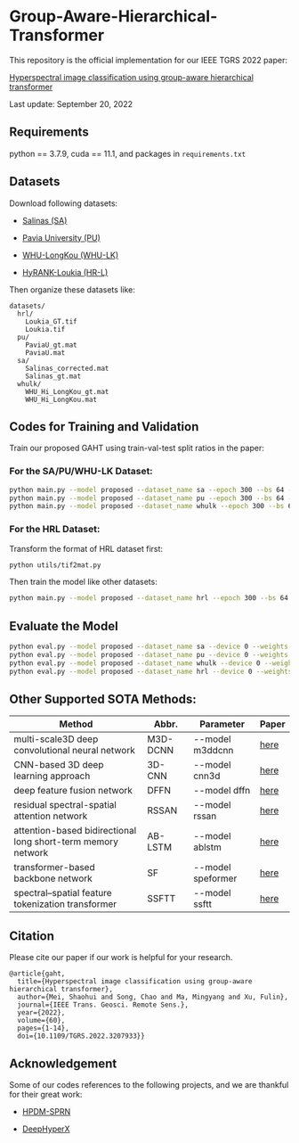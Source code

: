 # Group-Aware-Hierarchical-Transformer

This repository is the official implementation for our IEEE TGRS 2022 paper:

[Hyperspectral image classification using group-aware hierarchical transformer](https://www.doi.org/10.1109/TGRS.2022.3207933)

Last update: September 20, 2022

## Requirements

python == 3.7.9, cuda == 11.1, and packages in `requirements.txt`

## Datasets

Download following datasets:

- [Salinas (SA)](https://www.ehu.eus/ccwintco/index.php/Hyperspectral_Remote_Sensing_Scenes)

- [Pavia University (PU)](https://www.ehu.eus/ccwintco/index.php/Hyperspectral_Remote_Sensing_Scenes)

- [WHU-LongKou (WHU-LK)](http://rsidea.whu.edu.cn/resource_WHUHi_sharing.htm)

- [HyRANK-Loukia (HR-L)](https://zenodo.org/record/1222202#.Y4HMrX1Bxdi)

Then organize these datasets like:

```
datasets/
  hrl/
    Loukia_GT.tif
    Loukia.tif
  pu/
    PaviaU_gt.mat
    PaviaU.mat
  sa/
    Salinas_corrected.mat
    Salinas_gt.mat
  whulk/
    WHU_Hi_LongKou_gt.mat
    WHU_Hi_LongKou.mat
```

## Codes for Training and Validation

Train our proposed GAHT using train-val-test split ratios in the paper: 

### For the SA/PU/WHU-LK Dataset:

```bash
python main.py --model proposed --dataset_name sa --epoch 300 --bs 64 --device 0 --ratio 0.02
python main.py --model proposed --dataset_name pu --epoch 300 --bs 64 --device 0 --ratio 0.02
python main.py --model proposed --dataset_name whulk --epoch 300 --bs 64 --device 0 --ratio 0.01
```

### For the HRL Dataset:

Transform the format of HRL dataset first:

```bash
python utils/tif2mat.py
```

Then train the model like other datasets: 

```bash
python main.py --model proposed --dataset_name hrl --epoch 300 --bs 64 --device 0 --ratio 0.06
```

## Evaluate the Model

```bash
python eval.py --model proposed --dataset_name sa --device 0 --weights ./checkpoints/proposed/sa/0
python eval.py --model proposed --dataset_name pu --device 0 --weights ./checkpoints/proposed/pu/0
python eval.py --model proposed --dataset_name whulk --device 0 --weights ./checkpoints/proposed/whulk/0
python eval.py --model proposed --dataset_name hrl --device 0 --weights ./checkpoints/proposed/hrl/0
```

## Other Supported SOTA Methods:

| Method                                                       | Abbr.    | Parameter         | Paper                                                 |
| ------------------------------------------------------------ | -------- | ----------------- | ----------------------------------------------------- |
| multi-scale3D deep convolutional neural network              | M3D-DCNN | --model m3ddcnn   | [here](https://ieeexplore.ieee.org/document/8297014)  |
| CNN-based 3D deep learning approach                          | 3D-CNN   | --model cnn3d     | [here](https://ieeexplore.ieee.org/document/8344565/) |
| deep feature fusion network                                  | DFFN     | --model dffn      | [here](https://ieeexplore.ieee.org/document/8283837)  |
| residual spectral-spatial attention network                  | RSSAN    | --model rssan     | [here](https://ieeexplore.ieee.org/document/9103247)  |
| attention-based bidirectional long short-term memory network | AB-LSTM  | --model ablstm    | [here](https://ieeexplore.ieee.org/document/9511338)  |
| transformer-based backbone network                           | SF       | --model speformer | [here](https://ieeexplore.ieee.org/document/9627165)  |
| spectral–spatial feature tokenization transformer            | SSFTT    | --model ssftt     | [here](https://ieeexplore.ieee.org/document/9684381)  |

## Citation

Please cite our paper if our work is helpful for your research.

```
@article{gaht,
  title={Hyperspectral image classification using group-aware hierarchical transformer},
  author={Mei, Shaohui and Song, Chao and Ma, Mingyang and Xu, Fulin},
  journal={IEEE Trans. Geosci. Remote Sens.},
  year={2022},
  volume={60},
  pages={1-14},
  doi={10.1109/TGRS.2022.3207933}}
```

## Acknowledgement

Some of our codes references to the following projects, and we are thankful for their great work:

- [HPDM-SPRN](https://github.com/shangsw/HPDM-SPRN)

- [DeepHyperX](https://github.com/nshaud/DeepHyperX)

